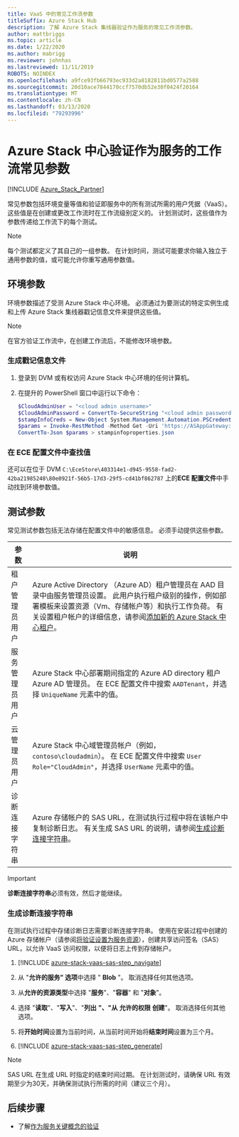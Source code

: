 ```yaml
---
title: VaaS 中的常见工作流参数
titleSuffix: Azure Stack Hub
description: 了解 Azure Stack 集线器验证作为服务的常见工作流参数。
author: mattbriggs
ms.topic: article
ms.date: 1/22/2020
ms.author: mabrigg
ms.reviewer: johnhas
ms.lastreviewed: 11/11/2019
ROBOTS: NOINDEX
ms.openlocfilehash: a9fce93fb66793ec933d2a8182811bd0577a2588
ms.sourcegitcommit: 20d10ace7844170ccf7570db52e30f0424f20164
ms.translationtype: MT
ms.contentlocale: zh-CN
ms.lasthandoff: 03/13/2020
ms.locfileid: "79293996"
---
```

# <a name="workflow-common-parameters-for-azure-stack-hub-validation-as-a-service"></a>Azure Stack 中心验证作为服务的工作流常见参数

[!INCLUDE [Azure_Stack_Partner](./includes/azure-stack-partner-appliesto.md)]

常见参数包括环境变量等值和验证即服务中的所有测试所需的用户凭据（VaaS）。 这些值是在创建或更改工作流时在工作流级别定义的。 计划测试时，这些值作为参数传递给工作流下的每个测试。

> [!NOTE]
> 每个测试都定义了其自己的一组参数。 在计划时间，测试可能要求你输入独立于通用参数的值，或可能允许你重写通用参数值。

## <a name="environment-parameters"></a>环境参数

环境参数描述了受测 Azure Stack 中心环境。 必须通过为要测试的特定实例生成和上传 Azure Stack 集线器戳记信息文件来提供这些值。

> [!NOTE]
> 在官方验证工作流中，在创建工作流后，不能修改环境参数。

### <a name="generate-the-stamp-information-file"></a>生成戳记信息文件

1. 登录到 DVM 或有权访问 Azure Stack 中心环境的任何计算机。
2. 在提升的 PowerShell 窗口中运行以下命令：

    ```powershell  
    $CloudAdminUser = "<cloud admin username>"
    $CloudAdminPassword = ConvertTo-SecureString "<cloud admin password>" -AsPlainText -Force
    $stampInfoCreds = New-Object System.Management.Automation.PSCredential($CloudAdminUser, $CloudAdminPassword)
    $params = Invoke-RestMethod -Method Get -Uri 'https://ASAppGateway:4443/ServiceTypeId/4dde37cc-6ee0-4d75-9444-7061e156507f/CloudDefinition/GetStampInformation' -Credential $stampInfoCreds
    ConvertTo-Json $params > stampinfoproperties.json
    ```

### <a name="locate-values-in-the-ece-configuration-file"></a>在 ECE 配置文件中查找值

还可以在位于 DVM `C:\EceStore\403314e1-d945-9558-fad2-42ba21985248\80e0921f-56b5-17d3-29f5-cd41bf862787` 上的**ECE 配置文件**中手动找到环境参数值。

## <a name="test-parameters"></a>测试参数

常见测试参数包括无法存储在配置文件中的敏感信息。 必须手动提供这些参数。

参数    | 说明
-------------|-----------------
租户管理员用户                            | Azure Active Directory （Azure AD）租户管理员在 AAD 目录中由服务管理员设置。 此用户执行租户级别的操作，例如部署模板来设置资源（Vm、存储帐户等）和执行工作负荷。 有关设置租户帐户的详细信息，请参阅[添加新的 Azure Stack 中心租户](../operator/azure-stack-add-new-user-aad.md)。
服务管理员用户             | Azure Stack 中心部署期间指定的 Azure AD directory 租户 Azure AD 管理员。 在 ECE 配置文件中搜索 `AADTenant`，并选择 `UniqueName` 元素中的值。
云管理员用户               | Azure Stack 中心域管理员帐户（例如，`contoso\cloudadmin`）。 在 ECE 配置文件中搜索 `User Role="CloudAdmin"`，并选择 `UserName` 元素中的值。
诊断连接字符串          | Azure 存储帐户的 SAS URL，在测试执行过程中将在该帐户中复制诊断日志。 有关生成 SAS URL 的说明，请参阅[生成诊断连接字符串](#generate-the-diagnostics-connection-string)。 |

> [!IMPORTANT]
> **诊断连接字符串**必须有效，然后才能继续。

### <a name="generate-the-diagnostics-connection-string"></a>生成诊断连接字符串

在测试执行过程中存储诊断日志需要诊断连接字符串。 使用在安装过程中创建的 Azure 存储帐户（请参阅[将验证设置为服务资源](azure-stack-vaas-set-up-resources.md)），创建共享访问签名（SAS） URL，以允许 VaaS 访问权限，以便将日志上传到存储帐户。

1. [!INCLUDE [azure-stack-vaas-sas-step_navigate](includes/azure-stack-vaas-sas-step_navigate.md)]

1. 从 "**允许的服务" 选项**中选择 " **Blob** "。 取消选择任何其他选项。

1. 从**允许的资源类型**中选择 "**服务**"、"**容器**" 和 "**对象**"。

1. 选择 "**读取**"、"**写入**"、"**列出** **"、"从** **允许的权限** **创建**"。 取消选择任何其他选项。

1. 将**开始时间**设置为当前时间，从当前时间开始将**结束时间**设置为三个月。

1. [!INCLUDE [azure-stack-vaas-sas-step_generate](includes/azure-stack-vaas-sas-step_generate.md)]

> [!NOTE]  
> SAS URL 在生成 URL 时指定的结束时间过期。 在计划测试时，请确保 URL 有效期至少为30天，并确保测试执行所需的时间（建议三个月）。

## <a name="next-steps"></a>后续步骤

- 了解[作为服务关键概念的验证](azure-stack-vaas-key-concepts.md)
